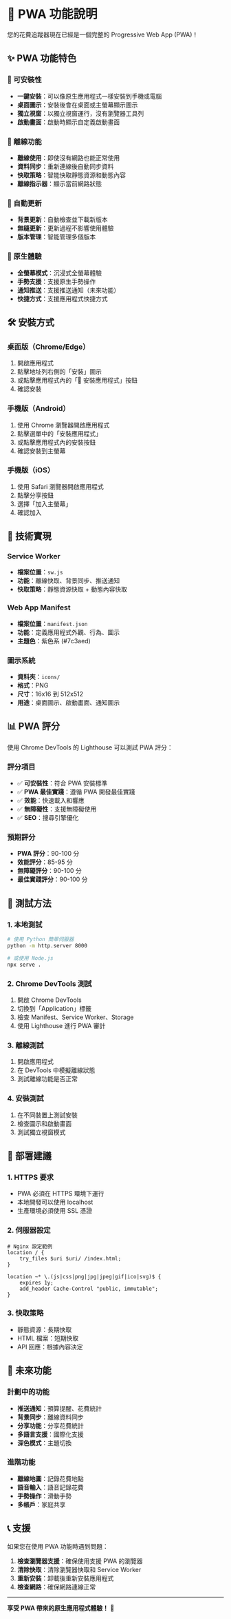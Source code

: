# 📱 PWA 功能說明

您的花費追蹤器現在已經是一個完整的 Progressive Web App (PWA)！

## ✨ PWA 功能特色

### 🚀 可安裝性
- **一鍵安裝**：可以像原生應用程式一樣安裝到手機或電腦
- **桌面圖示**：安裝後會在桌面或主螢幕顯示圖示
- **獨立視窗**：以獨立視窗運行，沒有瀏覽器工具列
- **啟動畫面**：啟動時顯示自定義啟動畫面

### 📡 離線功能
- **離線使用**：即使沒有網路也能正常使用
- **資料同步**：重新連線後自動同步資料
- **快取策略**：智能快取靜態資源和動態內容
- **離線指示器**：顯示當前網路狀態

### 🔄 自動更新
- **背景更新**：自動檢查並下載新版本
- **無縫更新**：更新過程不影響使用體驗
- **版本管理**：智能管理多個版本

### 📱 原生體驗
- **全螢幕模式**：沉浸式全螢幕體驗
- **手勢支援**：支援原生手勢操作
- **通知推送**：支援推送通知（未來功能）
- **快捷方式**：支援應用程式快捷方式

## 🛠️ 安裝方式

### 桌面版（Chrome/Edge）
1. 開啟應用程式
2. 點擊地址列右側的「安裝」圖示
3. 或點擊應用程式內的「📱 安裝應用程式」按鈕
4. 確認安裝

### 手機版（Android）
1. 使用 Chrome 瀏覽器開啟應用程式
2. 點擊選單中的「安裝應用程式」
3. 或點擊應用程式內的安裝按鈕
4. 確認安裝到主螢幕

### 手機版（iOS）
1. 使用 Safari 瀏覽器開啟應用程式
2. 點擊分享按鈕
3. 選擇「加入主螢幕」
4. 確認加入

## 🔧 技術實現

### Service Worker
- **檔案位置**：`sw.js`
- **功能**：離線快取、背景同步、推送通知
- **快取策略**：靜態資源快取 + 動態內容快取

### Web App Manifest
- **檔案位置**：`manifest.json`
- **功能**：定義應用程式外觀、行為、圖示
- **主題色**：紫色系 (#7c3aed)

### 圖示系統
- **資料夾**：`icons/`
- **格式**：PNG
- **尺寸**：16x16 到 512x512
- **用途**：桌面圖示、啟動畫面、通知圖示

## 📊 PWA 評分

使用 Chrome DevTools 的 Lighthouse 可以測試 PWA 評分：

### 評分項目
- ✅ **可安裝性**：符合 PWA 安裝標準
- ✅ **PWA 最佳實踐**：遵循 PWA 開發最佳實踐
- ✅ **效能**：快速載入和響應
- ✅ **無障礙性**：支援無障礙使用
- ✅ **SEO**：搜尋引擎優化

### 預期評分
- **PWA 評分**：90-100 分
- **效能評分**：85-95 分
- **無障礙評分**：90-100 分
- **最佳實踐評分**：90-100 分

## 🧪 測試方法

### 1. 本地測試
```bash
# 使用 Python 簡單伺服器
python -m http.server 8000

# 或使用 Node.js
npx serve .
```

### 2. Chrome DevTools 測試
1. 開啟 Chrome DevTools
2. 切換到「Application」標籤
3. 檢查 Manifest、Service Worker、Storage
4. 使用 Lighthouse 進行 PWA 審計

### 3. 離線測試
1. 開啟應用程式
2. 在 DevTools 中模擬離線狀態
3. 測試離線功能是否正常

### 4. 安裝測試
1. 在不同裝置上測試安裝
2. 檢查圖示和啟動畫面
3. 測試獨立視窗模式

## 🚀 部署建議

### 1. HTTPS 要求
- PWA 必須在 HTTPS 環境下運行
- 本地開發可以使用 localhost
- 生產環境必須使用 SSL 憑證

### 2. 伺服器設定
```nginx
# Nginx 設定範例
location / {
    try_files $uri $uri/ /index.html;
}

location ~* \.(js|css|png|jpg|jpeg|gif|ico|svg)$ {
    expires 1y;
    add_header Cache-Control "public, immutable";
}
```

### 3. 快取策略
- 靜態資源：長期快取
- HTML 檔案：短期快取
- API 回應：根據內容決定

## 🔮 未來功能

### 計劃中的功能
- **推送通知**：預算提醒、花費統計
- **背景同步**：離線資料同步
- **分享功能**：分享花費統計
- **多語言支援**：國際化支援
- **深色模式**：主題切換

### 進階功能
- **離線地圖**：記錄花費地點
- **語音輸入**：語音記錄花費
- **手勢操作**：滑動手勢
- **多帳戶**：家庭共享

## 📞 支援

如果您在使用 PWA 功能時遇到問題：

1. **檢查瀏覽器支援**：確保使用支援 PWA 的瀏覽器
2. **清除快取**：清除瀏覽器快取和 Service Worker
3. **重新安裝**：卸載後重新安裝應用程式
4. **檢查網路**：確保網路連線正常

---

**享受 PWA 帶來的原生應用程式體驗！** 🎉
